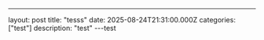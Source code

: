 ---
layout: post
title: "tesss"
date: 2025-08-24T21:31:00.000Z
categories: ["test"]
description: "test"
---test